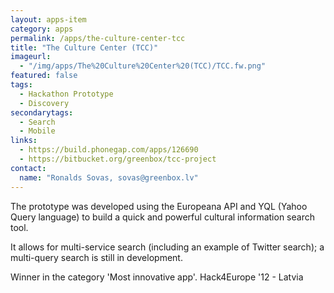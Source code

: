 ```yaml
---
layout: apps-item
category: apps
permalink: /apps/the-culture-center-tcc
title: "The Culture Center (TCC)"
imageurl:
  - "/img/apps/The%20Culture%20Center%20(TCC)/TCC.fw.png"
featured: false
tags:
  - Hackathon Prototype
  - Discovery
secondarytags:
  - Search
  - Mobile
links:
  - https://build.phonegap.com/apps/126690
  - https://bitbucket.org/greenbox/tcc-project
contact: 
  name: "Ronalds Sovas, sovas@greenbox.lv"
---
```

The prototype was developed using the Europeana API and YQL (Yahoo Query language) to build a quick and powerful cultural information search tool.

It allows for multi-service search (including an example of Twitter search); a multi-query search is still in development.

Winner in the category 'Most innovative app'. Hack4Europe '12 - Latvia
